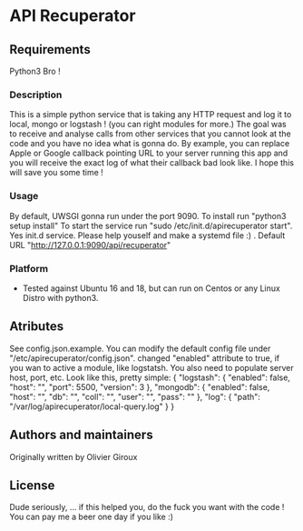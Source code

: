 # API Recuperator

## Requirements
  Python3 Bro !

### Description

 This is a simple python service that is taking any HTTP request and log it to local, mongo or logstash ! (you can right modules for more.)
 The goal was to receive and analyse calls from other services that you cannot look at the code and you have no idea what is gonna do.
 By example, you can replace Apple or Google callback pointing URL to your server running this app and you will receive the exact log of what their callback bad look like.
 I hope this will save you some time !


### Usage

  By default, UWSGI gonna run under the port 9090.
  To install run "python3 setup install"
  To start the service run "sudo /etc/init.d/apirecuperator start". Yes init.d service. Please help youself and make a systemd file :) .
  Default URL "http://127.0.0.1:9090/api/recuperator" 

### Platform

 - Tested against Ubuntu 16 and 18, but can run on Centos or any Linux Distro with python3.

## Atributes

  See config.json.example.
  You can modify the default config file under "/etc/apirecuperator/config.json".
  changed "enabled" attribute to true, if you wan to active a module, like logstatsh. You also need to populate server host, port, etc.
  Look like this, pretty simple:
    {
      "logstash": {
          "enabled": false,
          "host": "",
          "port": 5500,
          "version": 3
      },
      "mongodb": {
          "enabled": false,
          "host": "",
          "db": "",
          "coll": "",
          "user": "",
          "pass": ""
      },
      "log": {
          "path": "/var/log/apirecuperator/local-query.log"
      }
    }

## Authors and maintainers

  Originally written by Olivier Giroux

## License

  Dude seriously, ... if this helped you, do the fuck you want with the code !
  You can pay me a beer one day if you like :)
